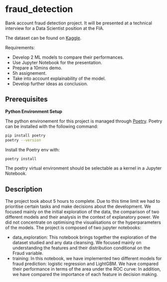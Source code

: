 # fraud_detection
Bank account fraud detection project. It will be presented at a technical interview for a Data Scientist position at the FIA. 

The dataset can be found on [Kaggle](https://www.kaggle.com/datasets/sgpjesus/bank-account-fraud-dataset-neurips-2022/data?select=Base.csv). 

Requirements:
- Develop 2 ML models to compare their performances.
- Use Jupyter Notebook for the presentation.
- Prepare a 10mins demo.
- 5h assignement.
- Take into account explainability of the model.
- Develop further ideas as conclusion. 


## Prerequisites
**Python Environment Setup**

The python environement for this project is managed through [Poetry](https://python-poetry.org/). Poetry can be installed with the following command:
```sh
pip install poetry
poetry --version
```

Install the Poetry env with:
```sh
poetry install
```
The poetry virtual environment should be selectable as a kernel in a Jupyter Notebook. 

## Description
The project took about 5 hours to complete. Due to this time limit we had to prioritise certain tasks and make decisions about the development. We focused mainly on the initial exploration of the data, the comparison of two different models and their analysis in the context of explanatory power. We did not concentrate on optimising the visualisations or the hyperparameters of the models. The project is composed of two jupyter notebooks: 

- data_exploration: This notebook brings together the exploration of the dataset studied and any data cleansing. We focused mainly on understanding the features and their distribution conditional on the Fraud variable.
- training: In this notebook, we have implemented two different models for fraud prediction: logistic regression and LightGBM. We have compared their performance in terms of the area under the ROC curve: In addition, we have compared the importance of each feature in decision making. 


